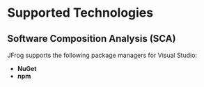 # Supported Technologies

## Software Composition Analysis (SCA)

JFrog supports the following package managers for Visual Studio:

* **NuGet**
* **npm**
